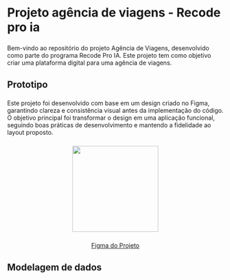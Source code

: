 <h1 align="left"></h1>

###

<h1 align="left">Projeto agência de viagens - Recode pro ia</h1>

###

<p align="left">Bem-vindo ao repositório do projeto Agência de Viagens, desenvolvido como parte do programa Recode Pro IA. Este projeto tem como objetivo criar uma plataforma digital para uma agência de viagens.</p>

###
<h2 align="left">Prototipo</h2>

###

<p align="left">Este projeto foi desenvolvido com base em um design criado no Figma, garantindo clareza e consistência visual antes da implementação do código. O objetivo principal foi transformar o design em uma aplicação funcional, seguindo boas práticas de desenvolvimento e mantendo a fidelidade ao layout proposto.</p>

###

<div align="center">
  <img height="200" src="https://github.com/user-attachments/assets/1a8f14a5-cb60-4a91-bee9-c5a7b5f9fbc6" />
</div>

###

<p align="center"><a href="https://www.figma.com/design/195j3SEELrKCLhYgLn0u49/Projeto-Recode?node-id=0-1&t=ZFQ1cW9MQrw0RjzJ-1" target="_blank" rel="noopener noreferrer">Figma do Projeto</a></p>

###


###

<h2 align="left">Modelagem de dados</h2>

###

<p align="left"></p>

###
